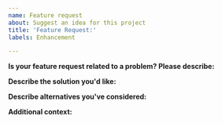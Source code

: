 ```yaml
---
name: Feature request
about: Suggest an idea for this project
title: 'Feature Request:'
labels: Enhancement

---
```


**Is your feature request related to a problem? Please describe:**
<!-- A clear and concise description of what the problem is. Ex. I'm always frustrated when... -->

**Describe the solution you'd like:**
<!-- A clear and concise description of what you want to happen. -->

**Describe alternatives you've considered:**
<!-- A clear and concise description of any alternative solutions or features you've considered. -->

**Additional context:**
<!-- Add any other context or screenshots about the feature request here. -->
